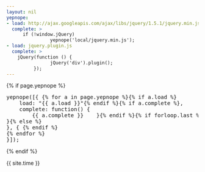 ```yaml
---
layout: nil
yepnope:
- load: http://ajax.googleapis.com/ajax/libs/jquery/1.5.1/jquery.min.js
  complete: >
      if (!window.jQuery)
                yepnope('local/jquery.min.js');
- load: jquery.plugin.js
  complete: >
    jQuery(function () {
                jQuery('div').plugin();
          });
---
```


{% if page.yepnope %}
<pre>
yepnope([{ {% for a in page.yepnope %}{% if a.load %}
    load: "{{ a.load }}"{% endif %}{% if a.complete %},
    complete: function() {
        {{ a.complete }}    }{% endif %}{% if forloop.last %}
}{% else %}
}, { {% endif %}
{% endfor %}
}]);
</pre>
{% endif %}

{{ site.time }}